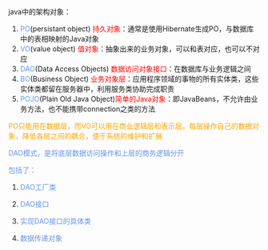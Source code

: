 java中的架构对象：

1. <font color='cornflowerblue'>PO</font>(persistant object) <font color='red'>持久对象</font>：通常是使用Hibernate生成PO，与数据库中的表相映射的Java对象
2. <font color='cornflowerblue'>VO</font>(value object) <font color='red'>值对象</font>：抽象出来的业务对象，可以和表对应，也可以不对应
3. <font color='cornflowerblue'>DAO</font>(Data Access Objects) <font color='red'>数据访问对象接口</font>：在数据库与业务逻辑之间
4. <font color='cornflowerblue'>BO</font>(Business Object) <font color='red'>业务对象层</font>：应用程序领域的事物的所有实体类，这些实体类都留在服务器中，利用服务类协助完成职责
5. <font color='cornflowerblue'>POJO</font>(Plain Old Java Object)<font color='red'>简单的Java对象</font>：即JavaBeans，不允许由业务方法，也不能携带connection之类的方法



<font color='orange'>PO只能用在数据层，而VO可以用在商业逻辑层和表示层。每层操作自己的数据对象，降低各层之间的耦合，便于系统的维护和扩展</font>

<font color='cornflowerblue'>DAO模式，是将底层数据访问操作和上层的商务逻辑分开</font>

<font color='cornflowerblue'>包括了：</font>

1. <font color='cornflowerblue'>DAO工厂类</font>

2. <font color='cornflowerblue'>DAO接口</font>

3. <font color='cornflowerblue'>实现DAO接口的具体类</font>

4. <font color='cornflowerblue'>数据传递对象</font>

